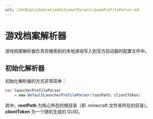 ```yaml
---
url: /zhCN/projbobcat/additionalParsers/gameProfileParser.md
---
```

# 游戏档案解析器

游戏档案解析器负责将搜索到的本地游戏写入到官方启动器的配置文件中。

## 初始化解析器

初始化解析器的方式非常简单：

```c#
var launcherProfileParser
    = new DefaultLauncherProfileParser(rootPath，clientToken)
```

其中，**rootPath** 为核心所在的根目录（即 .minecraft 文件夹所在的目录）。
**clientToken** 为一个随机生成的 GUID。
